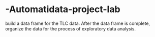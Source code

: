 # -Automatidata-project-lab
 build a data frame for the TLC data. After the data frame is complete, organize the data for the process of exploratory data analysis.
